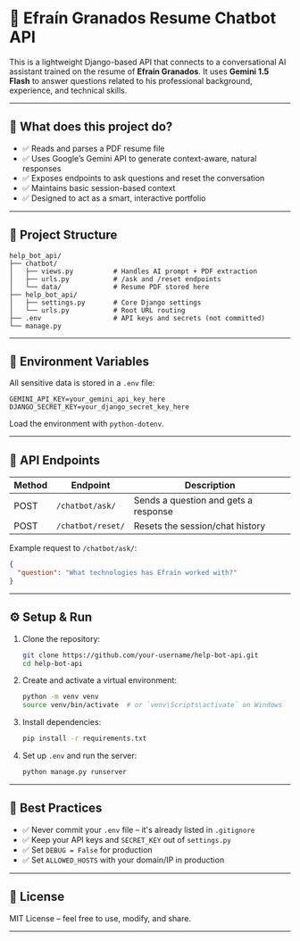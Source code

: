 # 💬 Efraín Granados Resume Chatbot API

This is a lightweight Django-based API that connects to a conversational AI assistant trained on the resume of **Efraín Granados**. It uses **Gemini 1.5 Flash** to answer questions related to his professional background, experience, and technical skills.

---

## 🧠 What does this project do?

- ✅ Reads and parses a PDF resume file
- ✅ Uses Google’s Gemini API to generate context-aware, natural responses
- ✅ Exposes endpoints to ask questions and reset the conversation
- ✅ Maintains basic session-based context
- ✅ Designed to act as a smart, interactive portfolio

---

## 📁 Project Structure

```
help_bot_api/
├── chatbot/
│   ├── views.py          # Handles AI prompt + PDF extraction
│   ├── urls.py           # /ask and /reset endpoints
│   └── data/             # Resume PDF stored here
├── help_bot_api/
│   ├── settings.py       # Core Django settings
│   └── urls.py           # Root URL routing
├── .env                  # API keys and secrets (not committed)
└── manage.py
```

---

## 🔐 Environment Variables

All sensitive data is stored in a `.env` file:

```env
GEMINI_API_KEY=your_gemini_api_key_here
DJANGO_SECRET_KEY=your_django_secret_key_here
```

Load the environment with `python-dotenv`.

---

## 📡 API Endpoints

| Method | Endpoint          | Description                          |
| ------ | ----------------- | ------------------------------------ |
| POST   | `/chatbot/ask/`   | Sends a question and gets a response |
| POST   | `/chatbot/reset/` | Resets the session/chat history      |

Example request to `/chatbot/ask/`:

```json
{
  "question": "What technologies has Efraín worked with?"
}
```

---

## ⚙️ Setup & Run

1. Clone the repository:

   ```bash
   git clone https://github.com/your-username/help-bot-api.git
   cd help-bot-api
   ```

2. Create and activate a virtual environment:

   ```bash
   python -m venv venv
   source venv/bin/activate  # or `venv\Scripts\activate` on Windows
   ```

3. Install dependencies:

   ```bash
   pip install -r requirements.txt
   ```

4. Set up `.env` and run the server:
   ```bash
   python manage.py runserver
   ```

---

## 🚫 Best Practices

- ✅ Never commit your `.env` file – it's already listed in `.gitignore`
- ✅ Keep your API keys and `SECRET_KEY` out of `settings.py`
- ✅ Set `DEBUG = False` for production
- ✅ Set `ALLOWED_HOSTS` with your domain/IP in production

---

## 📄 License

MIT License – feel free to use, modify, and share.

---
